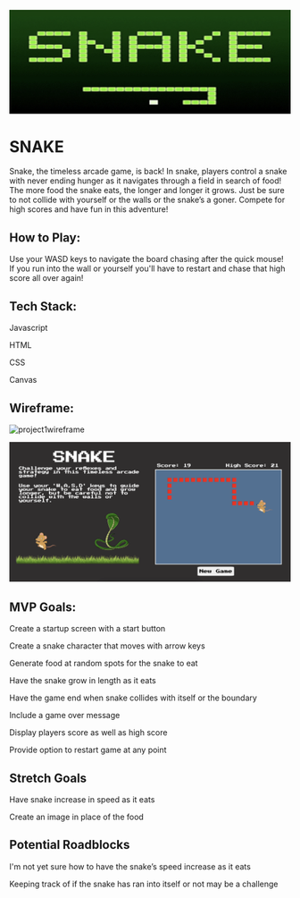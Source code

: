 ![SnakeBanner](snake-banner.png)

# SNAKE


Snake, the timeless arcade game, is back! In snake, players control a snake with never ending hunger as it navigates through a field in search of food! The more food the snake eats, the longer and longer it grows. Just be sure to not collide with yourself or the walls or the snake’s a goner. Compete for high scores and have fun in this adventure!

## How to Play:

Use your WASD keys to navigate the board chasing after the quick mouse! If you run into the wall or yourself you'll have to restart and chase that high score all over again!

<!-- [Play the Game Now!](https://slmbyn.github.io/Project1-Snake/) -->


## Tech Stack:

Javascript

HTML

CSS

Canvas

## Wireframe:

![project1wireframe](https://github.com/Slmbyn/Project1/assets/62676738/b796b326-29ea-415e-badd-82e7ecee7210)

![SnakeGame](SnakeGame.png)


## MVP Goals:

Create a startup screen with a start button

Create a snake character that moves with arrow keys

Generate food at random spots for the snake to eat

Have the snake grow in length as it eats

Have the game end when snake collides with itself or the boundary

Include a game over message

Display players score as well as high score

Provide option to restart game at any point


## Stretch Goals

Have snake increase in speed as it eats

Create an image in place of the food


## Potential Roadblocks

I'm not yet sure how to have the snake’s speed increase as it eats

Keeping track of if the snake has ran into itself or not may be a challenge


